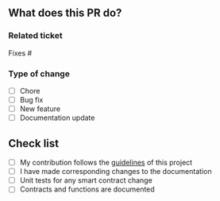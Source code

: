 ## What does this PR do?

### Related ticket

Fixes #

### Type of change

- [ ] Chore
- [ ] Bug fix
- [ ] New feature
- [ ] Documentation update

## Check list

- [ ] My contribution follows
      the&nbsp;[guidelines](https://github.com/Consensys/linea-attestation-registry/blob/dev/CONTRIBUTING.md) of
      this&nbsp;project
- [ ] I have made corresponding changes to the documentation
- [ ] Unit tests for any smart contract change
- [ ] Contracts and functions are documented

